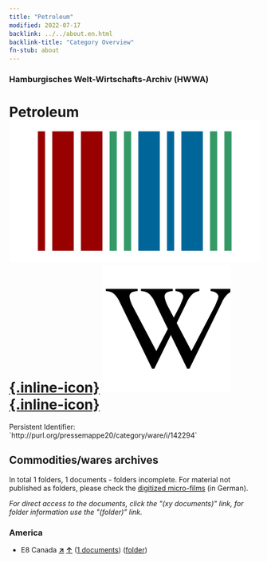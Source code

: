 ```yaml
---
title: "Petroleum"
modified: 2022-07-17
backlink: ../../about.en.html
backlink-title: "Category Overview"
fn-stub: about
---
```


### Hamburgisches Welt-Wirtschafts-Archiv (HWWA)

# Petroleum &#160; [![Wikidata](/images/Wikidata-logo.svg "Wikidata"){.inline-icon}](http://www.wikidata.org/entity/Q22656) [![Wikipedia](/images/Wikipedia-W.svg "Wikipedia"){.inline-icon}](https://en.wikipedia.org/wiki/Petroleum)

<div class="hint">Persistent Identifier: `http://purl.org/pressemappe20/category/ware/i/142294`</div>







## Commodities/wares archives





In total 1 folders, 1 documents - folders incomplete.
For material not published as folders, please check the [digitized micro-films](/film/h1_sh.de.html) (in German).

_For direct access to the documents, click the "(xy documents)" link, for folder information use the "(folder)" link._



### America

- E8 Canada [**&nearr;**](../../../geo/i/141644/about.en.html "Canada (all folders)") [**&uarr;**](../../../geo/about.en.html#E8 "Country category system") (<a href="https://pm20.zbw.eu/iiifview/folder/wa/142294,141644" title="about: Petroleum : Canada" target="_blank">1 documents</a>) ([folder](../../../../folder/wa/1422xx/142294/1416xx/141644/about.en.html))








